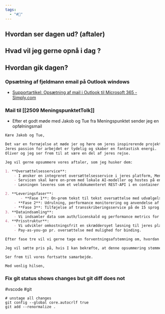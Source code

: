 ```yaml
---
tags:
  - "#📅"
---
```

## Hvordan ser dagen ud? (aftaler)


## Hvad vil jeg gerne opnå i dag ?


## Hvordan gik dagen?
### Opsætning af fjeldmann email på Outlook windows
* [Supportartikel: Opsætning af mail i Outlook til Microsoft 365 - Simply.com](https://www.simply.com/dk/support/faq/mail/757/)
### Mail til [[2509 MeningspunktetTolk]]
* Efter et godt møde med Jakob og Tue fra Meningspunktet sender jeg en opfølningsmail 

```markdown
Kære Jakob og Tue,

Det var en fornøjelse at møde jer og høre om jeres inspirerende projekt. 
Jeres passion for arbejdet er tydelig og skaber en fantastisk energi. 
Oliver og jeg ser frem til at være en del af jeres rejse.

Jeg vil gerne opsummere vores aftaler, som jeg husker dem:

1. **Oversættelsesservice**:
	- I ønsker en integreret oversættelsesservice i jeres platform, Meningspunktet, til automatisk oversættelse af indhold som debatindlæg og kommentarer til brugerens foretrukne sprog.
	- Servicen skal køre on-prem med lokale AI-modeller og hostes på en dansk cloud-server, f.eks. Computerome.
    - Løsningen leveres som et veldokumenteret REST-API i en container.

2. **Leveringsfaser**:
       - **Fase 1**: On-prem tekst til tekst oversættelse med udvælgelse af 15 relevante sprog. Jeg har et forslag til disse sprog baseret på data fra Danmarks Statistik.
    - **Fase 2**: Udrulning, performance monitorering og anvendelse af vores KONTEKST® algoritme.
    - **Fase 3**: Tilføjelse af transskriberingsservice på de 15 sprog. Vi sigter mod at afslutte testfasen senest [indsæt specifik slutdato].
3. **Dataindsamling**:
	- Vi indsamler data som auth/licenskald og performance metrics for drift, uden at inkludere oplysninger om oversat tekst eller personoplysninger om brugere.
4. **Prisstruktur**:
	- Vi udvikler omkostningsfrit en skræddersyet løsning til jeres platform.
    - Pay-as-you-go pr. oversættelse med mulighed for binding.

Efter fase tre vil vi gerne tage en forventningsafstemning om, hvordan vores samarbejde kan fortsætte herfra.

Jeg vil sætte pris på, hvis I kan bekræfte, at denne opsummering stemmer overens med jeres forventninger, eller komme med eventuelle ændringsforslag. Jeres feedback er vigtig for os, så vi kan sikre, at vi er på rette vej.

Ser frem til vores fortsatte samarbejde.

Med venlig hilsen,
```

###  Fix git status shows changes but git diff does not 
#vscode #git 
```shell
# unstage all changes 
git config --global core.autocrlf true
git add --renormalize .
```